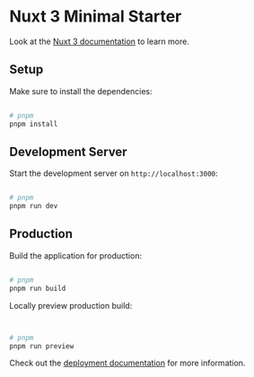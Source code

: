 # Nuxt 3 Minimal Starter

Look at the [Nuxt 3 documentation](https://nuxt.com/docs/getting-started/introduction) to learn more.

## Setup

Make sure to install the dependencies:

```bash

# pnpm
pnpm install

```

## Development Server

Start the development server on `http://localhost:3000`:

```bash

# pnpm
pnpm run dev

```

## Production

Build the application for production:

```bash

# pnpm
pnpm run build

```

Locally preview production build:

```bash


# pnpm
pnpm run preview

```

Check out the [deployment documentation](https://nuxt.com/docs/getting-started/deployment) for more information.
